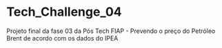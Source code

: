 # Tech_Challenge_04
Projeto final da fase 03 da Pós Tech FIAP - Prevendo o preço do Petróleo Brent de acordo com os dados do IPEA
